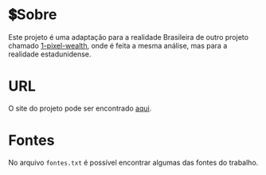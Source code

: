 # 💲Sobre
Este projeto é uma adaptação para a realidade Brasileira de outro projeto chamado [1-pixel-wealth](https://mkorostoff.github.io/1-pixel-wealth/), onde é feita a mesma análise, mas para a realidade estadunidense. 

# URL
O site do projeto pode ser encontrado [aqui](https://matheusfreitag.github.io/desigualdade-renda/).
# Fontes
No arquivo `fontes.txt` é possível encontrar algumas das fontes do trabalho.
